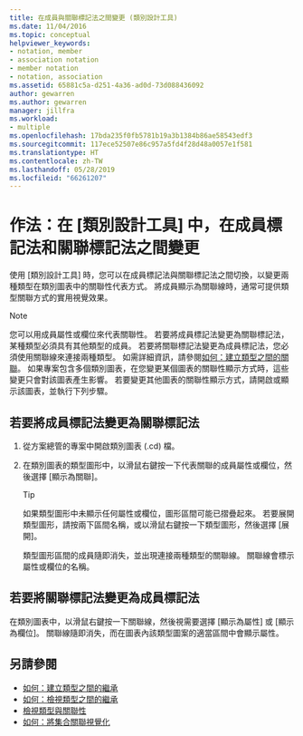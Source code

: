 ```yaml
---
title: 在成員與關聯標記法之間變更 (類別設計工具)
ms.date: 11/04/2016
ms.topic: conceptual
helpviewer_keywords:
- notation, member
- association notation
- member notation
- notation, association
ms.assetid: 65881c5a-d251-4a36-ad0d-73d088436092
author: gewarren
ms.author: gewarren
manager: jillfra
ms.workload:
- multiple
ms.openlocfilehash: 17bda235f0fb5781b19a3b1384b86ae58543edf3
ms.sourcegitcommit: 117ece52507e86c957a5fd4f28d48a0057e1f581
ms.translationtype: HT
ms.contentlocale: zh-TW
ms.lasthandoff: 05/28/2019
ms.locfileid: "66261207"
---
```

# <a name="how-to-change-between-member-notation-and-association-notation-in-class-designer"></a>作法：在 [類別設計工具] 中，在成員標記法和關聯標記法之間變更

使用 [類別設計工具] 時，您可以在成員標記法與關聯標記法之間切換，以變更兩種類型在類別圖表中的關聯性代表方式。 將成員顯示為關聯線時，通常可提供類型關聯方式的實用視覺效果。

> [!NOTE]
> 您可以用成員屬性或欄位來代表關聯性。 若要將成員標記法變更為關聯標記法，某種類型必須具有其他類型的成員。 若要將關聯標記法變更為成員標記法，您必須使用關聯線來連接兩種類型。 如需詳細資訊，請參閱[如何：建立類型之間的關聯](how-to-create-associations-between-types.md)。 如果專案包含多個類別圖表，在您變更某個圖表的關聯性顯示方式時，這些變更只會對該圖表產生影響。 若要變更其他圖表的關聯性顯示方式，請開啟或顯示該圖表，並執行下列步驟。

## <a name="to-change-member-notation-to-association-notation"></a>若要將成員標記法變更為關聯標記法

1. 從方案總管的專案中開啟類別圖表 (.cd) 檔。

2. 在類別圖表的類型圖形中，以滑鼠右鍵按一下代表關聯的成員屬性或欄位，然後選擇 [顯示為關聯]。

    > [!TIP]
    > 如果類型圖形中未顯示任何屬性或欄位，圖形區間可能已摺疊起來。 若要展開類型圖形，請按兩下區間名稱，或以滑鼠右鍵按一下類型圖形，然後選擇 [展開]。

    類型圖形區間的成員隨即消失，並出現連接兩種類型的關聯線。 關聯線會標示屬性或欄位的名稱。

## <a name="to-change-association-notation-to-member-notation"></a>若要將關聯標記法變更為成員標記法

在類別圖表中，以滑鼠右鍵按一下關聯線，然後視需要選擇 [顯示為屬性] 或 [顯示為欄位]。 關聯線隨即消失，而在圖表內該類型圖案的適當區間中會顯示屬性。

## <a name="see-also"></a>另請參閱

- [如何：建立類型之間的繼承](how-to-create-inheritance-between-types.md)
- [如何：檢視類型之間的繼承](how-to-view-inheritance-between-types.md)
- [檢視類型與關聯性](designing-and-viewing-classes-and-types.md)
- [如何：將集合關聯視覺化](how-to-visualize-a-collection-association.md)